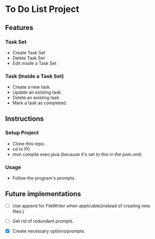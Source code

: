 # To Do List Project

## Features

### Task Set
- Create Task Set
- Delete Task Set
- Edit inside a Task Set

### Task (Inside a Task Set)
- Create a new task.
- Update an existing task.
- Delete an existing task.
- Mark a task as completed.

## Instructions

### Setup Project
- Clone this repo.
- cd to P0
- mvn compile exec:java (because it's set to this in the pom.xml)

### Usage
- Follow the program's prompts.

## Future implementations
- [ ] Use append for FileWriter when applicable(instead of creating new files.)

- [ ] Get rid of redundant prompts.

- [x] Create necessary options/prompts.
